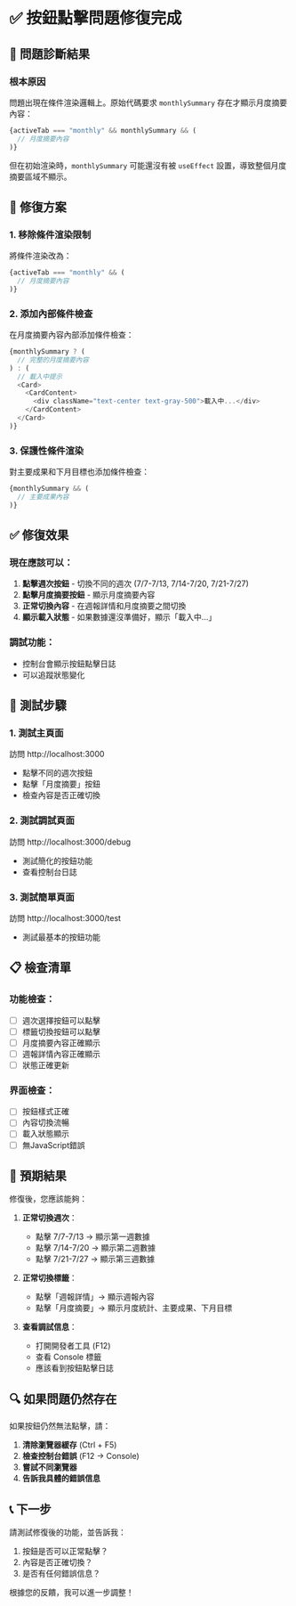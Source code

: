 # ✅ 按鈕點擊問題修復完成

## 🚨 問題診斷結果

### 根本原因
問題出現在條件渲染邏輯上。原始代碼要求 `monthlySummary` 存在才顯示月度摘要內容：

```typescript
{activeTab === "monthly" && monthlySummary && (
  // 月度摘要內容
)}
```

但在初始渲染時，`monthlySummary` 可能還沒有被 `useEffect` 設置，導致整個月度摘要區域不顯示。

## 🔧 修復方案

### 1. 移除條件渲染限制
將條件渲染改為：
```typescript
{activeTab === "monthly" && (
  // 月度摘要內容
)}
```

### 2. 添加內部條件檢查
在月度摘要內容內部添加條件檢查：
```typescript
{monthlySummary ? (
  // 完整的月度摘要內容
) : (
  // 載入中提示
  <Card>
    <CardContent>
      <div className="text-center text-gray-500">載入中...</div>
    </CardContent>
  </Card>
)}
```

### 3. 保護性條件渲染
對主要成果和下月目標也添加條件檢查：
```typescript
{monthlySummary && (
  // 主要成果內容
)}
```

## ✅ 修復效果

### 現在應該可以：
1. **點擊週次按鈕** - 切換不同的週次 (7/7-7/13, 7/14-7/20, 7/21-7/27)
2. **點擊月度摘要按鈕** - 顯示月度摘要內容
3. **正常切換內容** - 在週報詳情和月度摘要之間切換
4. **顯示載入狀態** - 如果數據還沒準備好，顯示「載入中...」

### 調試功能：
- 控制台會顯示按鈕點擊日誌
- 可以追蹤狀態變化

## 🧪 測試步驟

### 1. 測試主頁面
訪問 http://localhost:3000
- 點擊不同的週次按鈕
- 點擊「月度摘要」按鈕
- 檢查內容是否正確切換

### 2. 測試調試頁面
訪問 http://localhost:3000/debug
- 測試簡化的按鈕功能
- 查看控制台日誌

### 3. 測試簡單頁面
訪問 http://localhost:3000/test
- 測試最基本的按鈕功能

## 📋 檢查清單

### 功能檢查：
- [ ] 週次選擇按鈕可以點擊
- [ ] 標籤切換按鈕可以點擊
- [ ] 月度摘要內容正確顯示
- [ ] 週報詳情內容正確顯示
- [ ] 狀態正確更新

### 界面檢查：
- [ ] 按鈕樣式正確
- [ ] 內容切換流暢
- [ ] 載入狀態顯示
- [ ] 無JavaScript錯誤

## 🎯 預期結果

修復後，您應該能夠：

1. **正常切換週次**：
   - 點擊 7/7-7/13 → 顯示第一週數據
   - 點擊 7/14-7/20 → 顯示第二週數據
   - 點擊 7/21-7/27 → 顯示第三週數據

2. **正常切換標籤**：
   - 點擊「週報詳情」→ 顯示週報內容
   - 點擊「月度摘要」→ 顯示月度統計、主要成果、下月目標

3. **查看調試信息**：
   - 打開開發者工具 (F12)
   - 查看 Console 標籤
   - 應該看到按鈕點擊日誌

## 🔍 如果問題仍然存在

如果按鈕仍然無法點擊，請：

1. **清除瀏覽器緩存** (Ctrl + F5)
2. **檢查控制台錯誤** (F12 → Console)
3. **嘗試不同瀏覽器**
4. **告訴我具體的錯誤信息**

## 📞 下一步

請測試修復後的功能，並告訴我：
1. 按鈕是否可以正常點擊？
2. 內容是否正確切換？
3. 是否有任何錯誤信息？

根據您的反饋，我可以進一步調整！ 